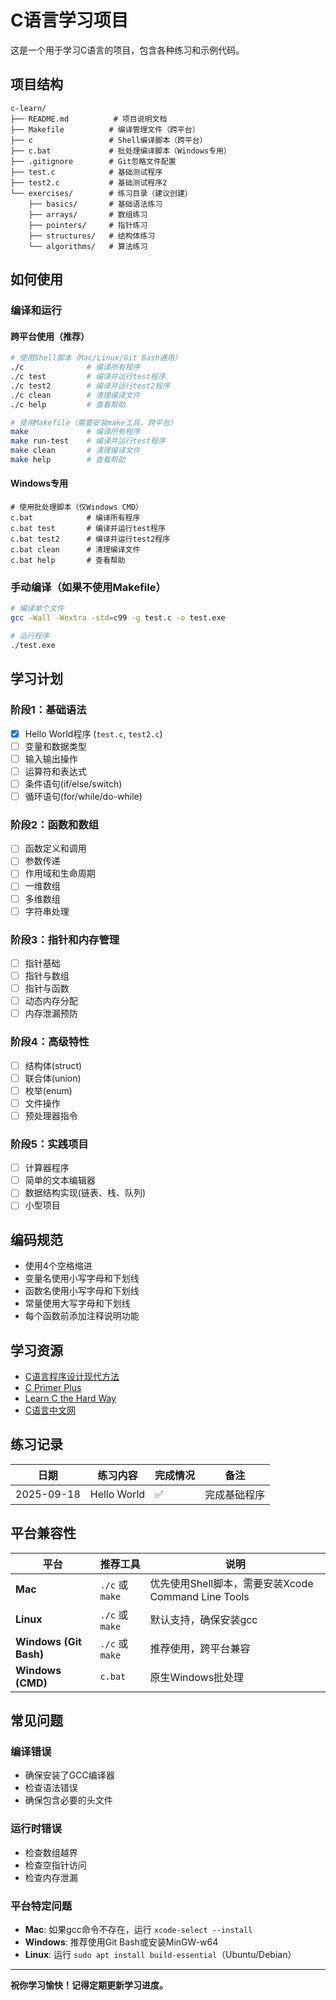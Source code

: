 # C语言学习项目

这是一个用于学习C语言的项目，包含各种练习和示例代码。

## 项目结构

```
c-learn/
├── README.md          # 项目说明文档
├── Makefile          # 编译管理文件（跨平台）
├── c                 # Shell编译脚本（跨平台）
├── c.bat             # 批处理编译脚本（Windows专用）
├── .gitignore        # Git忽略文件配置
├── test.c            # 基础测试程序
├── test2.c           # 基础测试程序2
└── exercises/        # 练习目录（建议创建）
    ├── basics/       # 基础语法练习
    ├── arrays/       # 数组练习
    ├── pointers/     # 指针练习
    ├── structures/   # 结构体练习
    └── algorithms/   # 算法练习
```

## 如何使用

### 编译和运行

#### 跨平台使用（推荐）

```bash
# 使用Shell脚本（Mac/Linux/Git Bash通用）
./c              # 编译所有程序
./c test         # 编译并运行test程序
./c test2        # 编译并运行test2程序
./c clean        # 清理编译文件
./c help         # 查看帮助

# 使用Makefile（需要安装make工具，跨平台）
make             # 编译所有程序
make run-test    # 编译并运行test程序
make clean       # 清理编译文件
make help        # 查看帮助
```

#### Windows专用

```batch
# 使用批处理脚本（仅Windows CMD）
c.bat            # 编译所有程序
c.bat test       # 编译并运行test程序
c.bat test2      # 编译并运行test2程序
c.bat clean      # 清理编译文件
c.bat help       # 查看帮助
```

### 手动编译（如果不使用Makefile）

```bash
# 编译单个文件
gcc -Wall -Wextra -std=c99 -g test.c -o test.exe

# 运行程序
./test.exe
```

## 学习计划

### 阶段1：基础语法
- [x] Hello World程序 (`test.c`, `test2.c`)
- [ ] 变量和数据类型
- [ ] 输入输出操作
- [ ] 运算符和表达式
- [ ] 条件语句(if/else/switch)
- [ ] 循环语句(for/while/do-while)

### 阶段2：函数和数组
- [ ] 函数定义和调用
- [ ] 参数传递
- [ ] 作用域和生命周期
- [ ] 一维数组
- [ ] 多维数组
- [ ] 字符串处理

### 阶段3：指针和内存管理
- [ ] 指针基础
- [ ] 指针与数组
- [ ] 指针与函数
- [ ] 动态内存分配
- [ ] 内存泄漏预防

### 阶段4：高级特性
- [ ] 结构体(struct)
- [ ] 联合体(union)
- [ ] 枚举(enum)
- [ ] 文件操作
- [ ] 预处理器指令

### 阶段5：实践项目
- [ ] 计算器程序
- [ ] 简单的文本编辑器
- [ ] 数据结构实现(链表、栈、队列)
- [ ] 小型项目

## 编码规范

- 使用4个空格缩进
- 变量名使用小写字母和下划线
- 函数名使用小写字母和下划线
- 常量使用大写字母和下划线
- 每个函数前添加注释说明功能

## 学习资源

- [C语言程序设计现代方法](https://book.douban.com/subject/4279678/)
- [C Primer Plus](https://book.douban.com/subject/26792521/)
- [Learn C the Hard Way](https://learncodethehardway.org/c/)
- [C语言中文网](http://c.biancheng.net/c/)

## 练习记录

| 日期 | 练习内容 | 完成情况 | 备注 |
|------|----------|----------|------|
| 2025-09-18 | Hello World | ✅ | 完成基础程序 |

## 平台兼容性

| 平台 | 推荐工具 | 说明 |
|------|----------|------|
| **Mac** | `./c` 或 `make` | 优先使用Shell脚本，需要安装Xcode Command Line Tools |
| **Linux** | `./c` 或 `make` | 默认支持，确保安装gcc |
| **Windows (Git Bash)** | `./c` 或 `make` | 推荐使用，跨平台兼容 |
| **Windows (CMD)** | `c.bat` | 原生Windows批处理 |

## 常见问题

### 编译错误
- 确保安装了GCC编译器
- 检查语法错误
- 确保包含必要的头文件

### 运行时错误
- 检查数组越界
- 检查空指针访问
- 检查内存泄漏

### 平台特定问题
- **Mac**: 如果gcc命令不存在，运行 `xcode-select --install`
- **Windows**: 推荐使用Git Bash或安装MinGW-w64
- **Linux**: 运行 `sudo apt install build-essential`（Ubuntu/Debian）

---

**祝你学习愉快！记得定期更新学习进度。**
